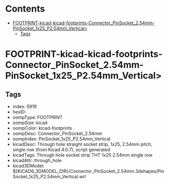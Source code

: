 



Contents
========

* [FOOTPRINT-kicad-kicad-footprints-Connector_PinSocket_2.54mm-PinSocket_1x25_P2.54mm_Vertical>](#footprint-kicad-kicad-footprints-connector_pinsocket_254mm-pinsocket_1x25_p254mm_vertical)
	* [Tags](#tags)

# FOOTPRINT-kicad-kicad-footprints-Connector_PinSocket_2.54mm-PinSocket_1x25_P2.54mm_Vertical>

## Tags

- index: 5919
- hexID: 
- oompType: FOOTPRINT
- oompSize: kicad
- oompColor: kicad-footprints
- oompDesc: Connector_PinSocket_2.54mm
- oompIndex: PinSocket_1x25_P2.54mm_Vertical
- kicadDesc: Through hole straight socket strip, 1x25, 2.54mm pitch, single row (from Kicad 4.0.7), script generated
- kicadTags: Through hole socket strip THT 1x25 2.54mm single row
- kicadAttr: through_hole
- kicad3DModel: ${KICAD6_3DMODEL_DIR}/Connector_PinSocket_2.54mm.3dshapes/PinSocket_1x25_P2.54mm_Vertical.wrl
